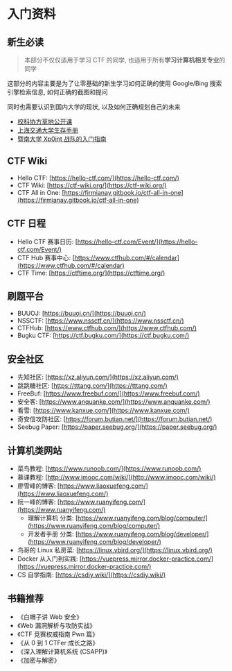 # 入门资料

## 新生必读

> 本部分不仅仅适用于学习 CTF 的同学, 也适用于所有**学习计算机相关专业**的同学

这部分的内容主要是为了让零基础的新生学习如何正确的使用 Google/Bing 搜索引擎检索信息, 如何正确的截图和提问

同时也需要认识到国内大学的现状, 以及如何正确规划自己的未来

- [校科协方草地公开课](https://www.bilibili.com/video/BV1tu41137Ad)
- [上海交通大学生存手册](https://survivesjtu.gitbook.io/survivesjtumanual)
- [暨南大学 Xp0int 战队的入门指南](https://xp0int-team.feishu.cn/wiki/wikcnnWbXXGELt1xHkyBhvdQKrh)

## CTF Wiki

- Hello CTF: [https://hello-ctf.com/](https://hello-ctf.com/)
- CTF Wiki: [https://ctf-wiki.org/](https://ctf-wiki.org/)
- CTF All in One: [https://firmianay.gitbook.io/ctf-all-in-one](https://firmianay.gitbook.io/ctf-all-in-one)

## CTF 日程

- Hello CTF 赛事日历: [https://hello-ctf.com/Event/](https://hello-ctf.com/Event/)
- CTF Hub 赛事中心: [https://www.ctfhub.com/#/calendar](https://www.ctfhub.com/#/calendar)
- CTF Time: [https://ctftime.org/](https://ctftime.org/)

## 刷题平台

- BUUOJ: [https://buuoj.cn/](https://buuoj.cn/)
- NSSCTF: [https://www.nssctf.cn/](https://www.nssctf.cn/)
- CTFHub: [https://www.ctfhub.com/](https://www.ctfhub.com/)
- Bugku CTF: [https://ctf.bugku.com/](https://ctf.bugku.com/)

## 安全社区

- 先知社区: [https://xz.aliyun.com/](https://xz.aliyun.com/)
- 跳跳糖社区: [https://tttang.com/](https://tttang.com/)
- FreeBuf: [https://www.freebuf.com/](https://www.freebuf.com/)
- 安全客: [https://www.anquanke.com/](https://www.anquanke.com/)
- 看雪: [https://www.kanxue.com/](https://www.kanxue.com/)
- 奇安信攻防社区: [https://forum.butian.net/](https://forum.butian.net/)
- Seebug Paper: [https://paper.seebug.org/](https://paper.seebug.org/)

## 计算机类网站

- 菜鸟教程: [https://www.runoob.com/](https://www.runoob.com/)
- 慕课教程: [http://www.imooc.com/wiki/](http://www.imooc.com/wiki/)
- 廖雪峰的博客: [https://www.liaoxuefeng.com/](https://www.liaoxuefeng.com/)
- 阮一峰的博客: [https://www.ruanyifeng.com/](https://www.ruanyifeng.com/)
    - 理解计算机 分类: [https://www.ruanyifeng.com/blog/computer/](https://www.ruanyifeng.com/blog/computer/)
    - 开发者手册 分类: [https://www.ruanyifeng.com/blog/developer/](https://www.ruanyifeng.com/blog/developer/)
- 鸟哥的 Linux 私房菜: [https://linux.vbird.org/](https://linux.vbird.org/)
- Docker 从入门到实践: [https://vuepress.mirror.docker-practice.com/](https://vuepress.mirror.docker-practice.com/)
- CS 自学指南: [https://csdiy.wiki/](https://csdiy.wiki/)

## 书籍推荐

- 《白帽子讲 Web 安全》
- 《Web 漏洞解析与攻防实战》
- 《CTF 竞赛权威指南 Pwn 篇》
- 《从 0 到 1 CTFer 成长之路》
- 《深入理解计算机系统 (CSAPP)》
- 《加密与解密》